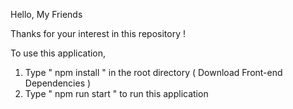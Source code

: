 Hello, My Friends  

Thanks for your interest in this repository ! 

To use this application, 

1. Type  " npm install " in the root directory  ( Download Front-end Dependencies )
2. Type " npm run start " to run this application




